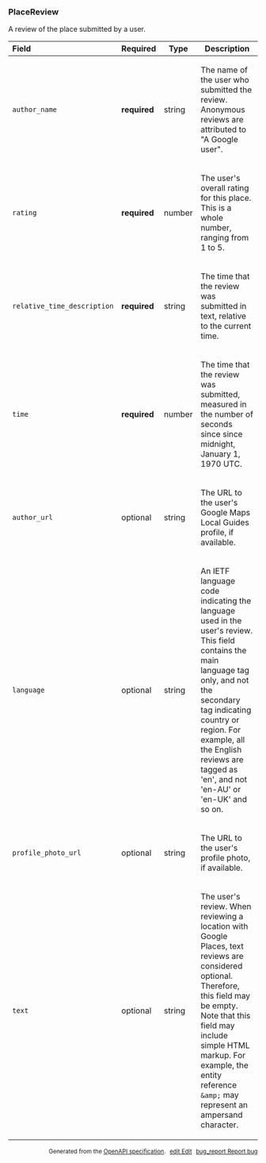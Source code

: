 <!--- This is a generated file, do not edit! -->
<!--- [START maps_http_schema_placereview] -->
<h3 class="schema-object" id="PlaceReview">PlaceReview</h3>

A review of the place submitted by a user.

| Field                       | Required     | Type   | Description                                                                                                                                                                                                                                                                                                                                           |
| :-------------------------- | ------------ | ------ | ----------------------------------------------------------------------------------------------------------------------------------------------------------------------------------------------------------------------------------------------------------------------------------------------------------------------------------------------------- |
| `author_name`               | **required** | string | <div class="nonref-property-description"><p>The name of the user who submitted the review. Anonymous reviews are attributed to "A Google user".</p></div>                                                                                                                                                                                             |
| `rating`                    | **required** | number | <div class="nonref-property-description"><p>The user's overall rating for this place. This is a whole number, ranging from 1 to 5.</p></div>                                                                                                                                                                                                          |
| `relative_time_description` | **required** | string | <div class="nonref-property-description"><p>The time that the review was submitted in text, relative to the current time.</p></div>                                                                                                                                                                                                                   |
| `time`                      | **required** | number | <div class="nonref-property-description"><p>The time that the review was submitted, measured in the number of seconds since since midnight, January 1, 1970 UTC.</p></div>                                                                                                                                                                            |
| `author_url`                | optional     | string | <div class="nonref-property-description"><p>The URL to the user's Google Maps Local Guides profile, if available.</p></div>                                                                                                                                                                                                                           |
| `language`                  | optional     | string | <div class="nonref-property-description"><p>An IETF language code indicating the language used in the user's review. This field contains the main language tag only, and not the secondary tag indicating country or region. For example, all the English reviews are tagged as 'en', and not 'en-AU' or 'en-UK' and so on.</p></div>                 |
| `profile_photo_url`         | optional     | string | <div class="nonref-property-description"><p>The URL to the user's profile photo, if available.</p></div>                                                                                                                                                                                                                                              |
| `text`                      | optional     | string | <div class="nonref-property-description"><p>The user's review. When reviewing a location with Google Places, text reviews are considered optional. Therefore, this field may be empty. Note that this field may include simple HTML markup. For example, the entity reference <code>&#x26;amp;</code> may represent an ampersand character.</p></div> |

<p style="text-align: right; font-size: smaller;">Generated from the <a class="gc-analytics-event" data-category="GMP" data-label="openapi-github" href="https://github.com/googlemaps/openapi-specification" title="Google Maps Platform OpenAPI Specification" class="external">OpenAPI specification</a>.
<a class="gc-analytics-event" data-category="GMP" data-label="openapi-github-maps-http-schema-placereview" data-action="edit" style="margin-left: 5px;" href="https://github.com/googlemaps/openapi-specification/blob/main/specification/schemas/PlaceReview.yml" title="Edit on GitHub"><span class="material-icons">edit</span> Edit</a>
<a class="gc-analytics-event" data-category="GMP" data-label="openapi-github-maps-http-schema-placereview" data-action="bug" style="margin-left: 5px;" href="https://github.com/googlemaps/openapi-specification/issues/new?assignees=&labels=type%3A+bug%2C+triage+me&template=bug_report.md&title=[schemas] Bug - PlaceReview" title="File bug for schemas on GitHub"><span class="material-icons">bug_report</span> Report bug</a>
</p>

<!--- [END maps_http_schema_placereview] -->
